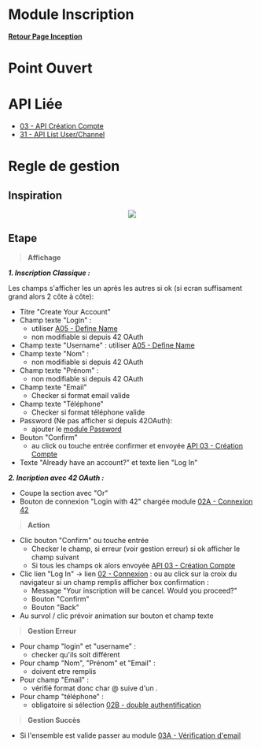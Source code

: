 # Module Inscription

**[Retour Page Inception](./00_Page_Inception.md)**

# Point Ouvert

# API Liée
- [03 - API Création Compte](../API/03_Creation_Compte.md)
- [31 - API List User/Channel](../API/31_List_User_Channel.md)
# Regle de gestion

## Inspiration
<p align="center">
	<img src="./Inspiration/Inscription.png" />
</p>

## Etape

> **Affichage**

***1. Inscription Classique :***

Les champs s'afficher les un après les autres si ok (si ecran suffisament grand alors 2 côte à côte):
- Titre "Create Your Account"
- Champ texte "Login" :
	- utiliser [A05 - Define Name](./A05_Define_Name.md)
	- non modifiable si depuis 42 OAuth
- Champ texte "Username" : utiliser [A05 - Define Name](./A05_Define_Name.md)
- Champ texte "Nom" : 
	- non modifiable si depuis 42 OAuth
- Champ texte "Prénom" :
	- non modifiable si depuis 42 OAuth
- Champ texte "Email"
	- Checker si format email valide
- Champ texte "Téléphone"
	- Checker si format téléphone valide
- Password (Ne pas afficher si depuis 42OAuth):
	- ajouter le [module Password](./A04_Definition_Password.md)
- Bouton "Confirm"
	- au click ou touche entrée confirmer et envoyée [API 03 - Création Compte](../API/03_Creation_Compte.md)
- Texte "Already have an account?" et texte lien "Log In"

***2. Incription avec 42 OAuth :***

- Coupe la section avec "Or"
- Bouton de connexion "Login with 42" chargée module [02A - Connexion 42](./02B_Connexion_42.md)

> **Action**

- Clic bouton "Confirm" ou touche entrée
	- Checker le champ, si erreur (voir gestion erreur) si ok afficher le champ suivant
	- Si tous les champs ok alors envoyée [API 03 - Création Compte](../API/03_Creation_Compte.md)
- Clic lien "Log In" -> lien [02 - Connexion](./02_Gestion_Connexion.md) : ou au click sur la croix du navigateur si un champ remplis afficher box confirmation : 
	- Message "Your inscription will be cancel. Would you proceed?"
	- Bouton "Confirm"
	- Bouton "Back"
- Au survol / clic prévoir animation sur bouton et champ texte

> **Gestion Erreur**

- Pour champ "login" et "username" :
	- checker qu'ils soit différent
- Pour champ "Nom", "Prénom" et "Email" :
	- doivent etre remplis
- Pour champ "Email" :
	- vérifié format donc char @ suive d'un .
- Pour champ "téléphone" :
	- obligatoire si sélection [02B - double authentification](./02B_Double_Authentification.md)

> **Gestion Succès**

- Si l'ensemble est valide passer au module [03A - Vérification d'email](./03A_Verification_Email.md)
